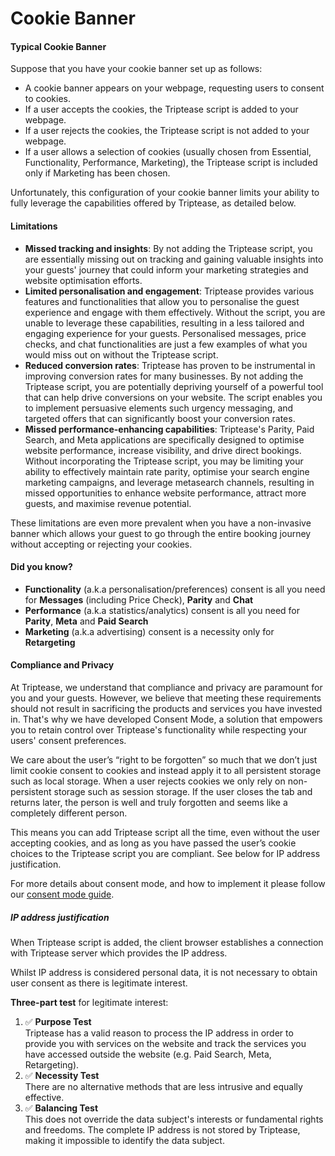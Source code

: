 # Cookie Banner

#### Typical Cookie Banner
Suppose that you have your cookie banner set up as follows:

- A cookie banner appears on your webpage, requesting users to consent to cookies.
- If a user accepts the cookies, the Triptease script is added to your webpage.
- If a user rejects the cookies, the Triptease script is not added to your webpage.
- If a user allows a selection of cookies (usually chosen from Essential, Functionality, Performance, Marketing), the Triptease script is included only if Marketing has been chosen.

Unfortunately, this configuration of your cookie banner limits your ability to fully leverage the capabilities offered by Triptease, as detailed below.

#### Limitations

- **Missed tracking and insights**: By not adding the Triptease script, you are essentially missing out on tracking and gaining valuable insights into your guests' journey that could inform your marketing strategies and website optimisation efforts.
- **Limited personalisation and engagement**: Triptease provides various features and functionalities that allow you to personalise the guest experience and engage with them effectively. Without the script, you are unable to leverage these capabilities, resulting in a less tailored and engaging experience for your guests. Personalised messages, price checks, and chat functionalities are just a few examples of what you would miss out on without the Triptease script.
- **Reduced conversion rates**: Triptease has proven to be instrumental in improving conversion rates for many businesses. By not adding the Triptease script, you are potentially depriving yourself of a powerful tool that can help drive conversions on your website. The script enables you to implement persuasive elements such urgency messaging, and targeted offers that can significantly boost your conversion rates.
- **Missed performance-enhancing capabilities**: Triptease's Parity, Paid Search, and Meta applications are specifically designed to optimise website performance, increase visibility, and drive direct bookings. Without incorporating the Triptease script, you may be limiting your ability to effectively maintain rate parity, optimise your search engine marketing campaigns, and leverage metasearch channels, resulting in missed opportunities to enhance website performance, attract more guests, and maximise revenue potential.

These limitations are even more prevalent when you have a non-invasive banner which allows your guest to go through the entire booking journey without accepting or rejecting your cookies.

#### Did you know?

- **Functionality** (a.k.a personalisation/preferences) consent is all you need for **Messages** (including Price Check), **Parity** and **Chat**
- **Performance** (a.k.a statistics/analytics) consent is all you need for **Parity**, **Meta** and **Paid Search**
- **Marketing** (a.k.a advertising) consent is a necessity only for **Retargeting**

#### Compliance and Privacy

At Triptease, we understand that compliance and privacy are paramount for you and your guests. However, we believe that meeting these requirements should not result in sacrificing the products and services you have invested in. That's why we have developed Consent Mode, a solution that empowers you to retain control over Triptease's functionality while respecting your users' consent preferences.

We care about the user’s “right to be forgotten” so much that we don’t just limit cookie consent to cookies and instead apply it to all persistent storage such as local storage. When a user rejects cookies we only rely on non-persistent storage such as session storage. If the user closes the tab and returns later, the person is well and truly forgotten and seems like a completely different person.

This means you can add Triptease script all the time, even without the user accepting cookies, and as long as you have passed the user’s cookie choices to the Triptease script you are compliant. See below for IP address justification.

For more details about consent mode, and how to implement it please follow our [consent mode guide](https://docs.triptease.io/consent).

##### IP address justification

When Triptease script is added, the client browser establishes a connection with Triptease server which provides the IP address.

Whilst IP address is considered personal data, it is not necessary to obtain user consent as there is legitimate interest.

**Three-part test** for legitimate interest:
1. ✅ **Purpose Test**  
Triptease has a valid reason to process the IP address in order to provide you with services on the website and track the services you have accessed outside the website (e.g. Paid Search, Meta, Retargeting).
2. ✅ **Necessity Test**  
There are no alternative methods that are less intrusive and equally effective.
3. ✅ **Balancing Test**  
This does not override the data subject's interests or fundamental rights and freedoms. The complete IP address is not stored by Triptease, making it impossible to identify the data subject.
